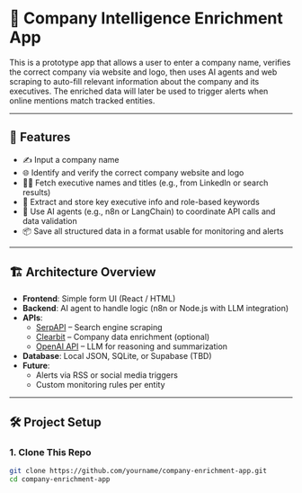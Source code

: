 # 🧠 Company Intelligence Enrichment App

This is a prototype app that allows a user to enter a company name, verifies the correct company via website and logo, then uses AI agents and web scraping to auto-fill relevant information about the company and its executives. The enriched data will later be used to trigger alerts when online mentions match tracked entities.

---

## 🚀 Features

- ✍️ Input a company name
- 🌐 Identify and verify the correct company website and logo
- 🧑‍💼 Fetch executive names and titles (e.g., from LinkedIn or search results)
- 📎 Extract and store key executive info and role-based keywords
- 🧠 Use AI agents (e.g., n8n or LangChain) to coordinate API calls and data validation
- 📦 Save all structured data in a format usable for monitoring and alerts

---

## 🏗️ Architecture Overview

- **Frontend**: Simple form UI (React / HTML)
- **Backend**: AI agent to handle logic (n8n or Node.js with LLM integration)
- **APIs**:
  - [SerpAPI](https://serpapi.com/) – Search engine scraping
  - [Clearbit](https://clearbit.com/) – Company data enrichment (optional)
  - [OpenAI API](https://platform.openai.com/) – LLM for reasoning and summarization
- **Database**: Local JSON, SQLite, or Supabase (TBD)
- **Future**:
  - Alerts via RSS or social media triggers
  - Custom monitoring rules per entity

---

## 🛠️ Project Setup

### 1. Clone This Repo
```bash
git clone https://github.com/yourname/company-enrichment-app.git
cd company-enrichment-app

